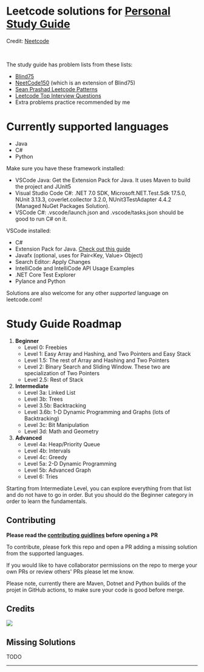 # Leetcode solutions for [Personal Study Guide](https://docs.google.com/spreadsheets/d/1yd7kkIHFxB2gCoF8dt39thZIl4PYjL_qIK9_njMKI7s/edit?usp=sharing)
Credit: [Neetcode](https://raw.githubusercontent.com/neetcode-gh/leetcode/main/README_template.md)

<br/>

The study guide has problem lists from these lists:
* [Blind75](https://www.teamblind.com/post/New-Year-Gift---Curated-List-of-Top-75-LeetCode-Questions-to-Save-Your-Time-OaM1orEU)
* [NeetCode150](https://neetcode.io) (which is an extension of Blind75)
* [Sean Prashad Leetcode Patterns](https://seanprashad.com/leetcode-patterns/)
* [Leetcode Top Interview Questions](https://leetcode.com/problem-list/top-interview-questions/)
* Extra problems practice recommended by me

# Currently supported languages
* Java
* C#
* Python

Make sure you have these framework installed:
* VSCode Java: Get the Extension Pack for Java. It uses Maven to build the project and JUnit5
* Visual Studio Code C#: .NET 7.0 SDK, Microsoft.NET.Test.Sdk 17.5.0, NUnit 3.13.3, coverlet.collector 3.2.0, NUnit3TestAdapter 4.4.2 (Managed NuGet Packages Solution).
* VSCode C#: .vscode/launch.json and .vscode/tasks.json should be good to run C# on it.

VSCode installed:
* C#
* Extension Pack for Java. [Check out this guide](https://code.visualstudio.com/docs/languages/java)
* Javafx (optional, uses for Pair<Key, Value> Object)
* Search Editor: Apply Changes
* IntelliCode and IntelliCode API Usage Examples
* .NET Core Test Explorer
* Pylance and Python

Solutions are also welcome for any other *supported* language on leetcode.com!

# Study Guide Roadmap
1. **Beginner**
   - Level 0: Freebies
   - Level 1: Easy Array and Hashing, and Two Pointers and Easy Stack
   - Level 1.5: The rest of Array and Hashing and Two Pointers
   - Level 2: Binary Search and Sliding Window. These two are specialization of Two Pointers
   - Level 2.5: Rest of Stack
2. **Intermediate**
   - Level 3a: Linked List
   - Level 3b: Trees
   - Level 3.5b: Backtracking
   - Level 3.6b: 1-D Dynamic Programming and Graphs (lots of Backtracking)
   - Level 3c: Bit Manipulation
   - Level 3d: Math and Geometry 
3. **Advanced**
   - Level 4a: Heap/Priority Queue
   - Level 4b: Intervals
   - Level 4c: Greedy
   - Level 5a: 2-D Dynamic Programming
   - Level 5b: Advanced Graph
   - Level 6: Tries

Starting from Intermediate Level, you can explore everything from that list and do not have to go in order. But you should do the Beginner category in order to learn the fundamentals.

## Contributing
**Please read the [contributing guidlines](./CONTRIBUTING.md) before opening a PR**

[//]: # "To contribute, please fork this repo and open a PR adding a [missing solution](#missing-solutions) from the supported languages."
To contribute, please fork this repo and open a PR adding a missing solution from the supported languages.


If you would like to have collaborator permissions on the repo to merge your own PRs or review others' PRs please let me know.

Please note, currently there are Maven, Dotnet and Python builds of the projet in GitHub actions, to make sure your code is good before merge.

## Credits

<a href="https://github.com/thuanle123/Leetcode/graphs/contributors">
  <img src="https://contrib.rocks/image?repo=thuanle123/leetcode&columns=24&max=1000"/>
</a>

## Missing Solutions
TODO

[//]: # "<completion-tables />"

---

[//]: # "<sub>Need to update the README? [Update the template instead.](README_template.md)</sub>"
